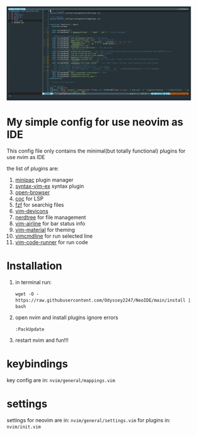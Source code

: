 ![neoIDE](neoIDE.png)

# My simple config for use neovim as IDE

This config file only contains the minimal(but totally functional) plugins for
use nvim as IDE

the list of plugins are:

1. [minipac](https://github.com/k-takata/minpac) plugin manager
2. [syntax-vim-ex](https://github.com/vim-jp/syntax-vim-ex) syntax plugin
3. [open-browser](https://github.com/tyru/open-browser.vim) 
4. [coc](https://github.com/neoclide/coc.nvim') for LSP
5. [fzf](https://github.com/junegunn/fzf) for searchig files
6. [vim-devicons](https://github.com/ryanoasis/vim-devicons)
7. [nerdtree](https://github.com/preservim/nerdtree) for file management
8. [vim-airline](https://github.com/vim-airline/vim-airline) for bar status info
9. [vim-material](https://github.com/hzchirs/vim-material) for theming
10. [vimcmdline](https://github.com/jalvesaq/vimcmdline) for run selected line
11. [vim-code-runner](https://github.com/xianzhon/vim-code-runner) for run code

# Installation

1. in terminal run:

   `wget -O - https://raw.githubusercontent.com/Odyssey2247/NeoIDE/main/install | bash`

2. open nvim and install plugins ignore errors

   `:PackUpdate`
   
3. restart nvim and fun!!!   

# keybindings

key config are in: `nvim/general/mappings.vim`

# settings

settings for neovim are in: `nvim/general/settings.vim`
for plugins in: `nvim/init.vim`
